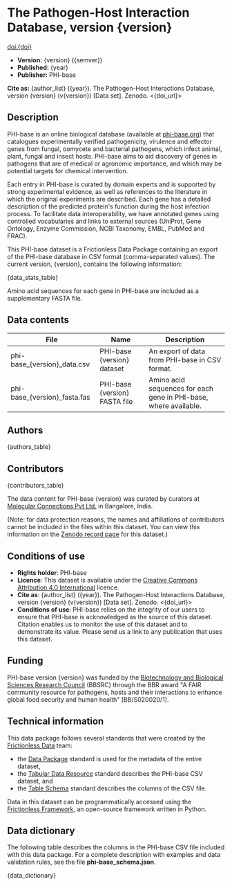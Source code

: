 # The Pathogen-Host Interaction Database, version {version}

[doi:{doi}]({doi_url})

-   **Version:** {version} ({semver})
-   **Published:** {year}
-   **Publisher:** PHI-base

**Cite as:** {author_list} ({year}).
The Pathogen-Host Interactions Database, version {version} (v{version})
\[Data set\]. Zenodo. <{doi_url}>

## Description

PHI-base is an online biological database (available at
[phi-base.org](http://www.phi-base.org)) that catalogues experimentally
verified pathogenicity, virulence and effector genes from fungal,
oomycete and bacterial pathogens, which infect animal, plant, fungal and
insect hosts. PHI-base aims to aid discovery of genes in pathogens that
are of medical or agronomic importance, and which may be potential
targets for chemical intervention.

Each entry in PHI-base is curated by domain experts and is supported by
strong experimental evidence, as well as references to the literature in
which the original experiments are described. Each gene has a detailed
description of the predicted protein's function during the host
infection process. To facilitate data interoperability, we have
annotated genes using controlled vocabularies and links to external
sources (UniProt, Gene Ontology, Enzyme Commission, NCBI Taxonomy, EMBL,
PubMed and FRAC).

This PHI-base dataset is a Frictionless Data Package containing an
export of the PHI-base database in CSV format (comma-separated values).
The current version, {version}, contains the following information:

{data_stats_table}

Amino acid sequences for each gene in PHI-base are included as a 
supplementary FASTA file.

## Data contents

| File                           | Name                          | Description                                                      |
|--------------------------------|-------------------------------|------------------------------------------------------------------|
| phi-base\_{version}\_data.csv  | PHI-base {version} dataset    | An export of data from PHI-base in CSV format.                   |
| phi-base\_{version}\_fasta.fas | PHI-base {version} FASTA file | Amino acid sequences for each gene in PHI-base, where available. |

## Authors

{authors_table}

## Contributors

{contributors_table}

The data content for PHI-base {version} was curated by curators at
[Molecular Connections Pvt Ltd.](https://molecularconnections.com/)
in Bangalore, India.

(Note: for data protection reasons, the names and affiliations of
contributors cannot be included in the files within this dataset.
You can view this information on the [Zenodo record page]({doi_url})
for this dataset.)

## Conditions of use

-   **Rights holder**: PHI-base
-   **Licence**: This dataset is available under the [Creative Commons
    Attribution 4.0
    International](https://creativecommons.org/licenses/by/4.0/)
    licence.
-   **Cite as**: {author_list} ({year}).
    The Pathogen-Host Interactions Database, version {version} (v{version})
    \[Data set\]. Zenodo. <{doi_url}>
-   **Conditions of use**: PHI-base relies on the integrity of our users
    to ensure that PHI-base is acknowledged as the source of this 
    dataset. Citation enables us to monitor the use of this dataset and
    to demonstrate its value. Please send us a link to any publication
    that uses this dataset.

## Funding

PHI-base version {version} was funded by the [Biotechnology and
Biological Sciences Research
Council](http://dx.doi.org/10.13039/501100000268) (BBSRC) through the
BBR award "A FAIR community resource for pathogens, hosts and their 
interactions to enhance global food security and human health"
\[BB/S020020/1\].

## Technical information

This data package follows several standards that were created by the
[Frictionless Data](https://frictionlessdata.io/) team:

-   the [Data Package](https://specs.frictionlessdata.io/data-package/)
    standard is used for the metadata of the entire dataset,
-   the [Tabular Data
    Resource](https://specs.frictionlessdata.io/tabular-data-resource/)
    standard describes the PHI-base CSV dataset, and
-   the [Table Schema](https://specs.frictionlessdata.io/table-schema/)
    standard describes the columns of the CSV file.

Data in this dataset can be programmatically accessed using the
[Frictionless Framework](https://framework.frictionlessdata.io/), an
open-source framework written in Python.

## Data dictionary

The following table describes the columns in the PHI-base CSV file
included with this data package. For a complete description with
examples and data validation rules, see the file
**phi-base_schema.json**.

{data_dictionary}
